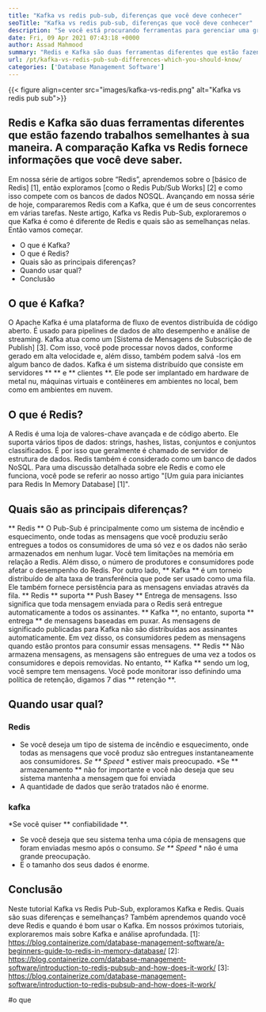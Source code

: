 ```yaml
---
title: "Kafka vs redis pub-sub, diferenças que você deve conhecer" 
seoTitle: "Kafka vs redis pub-sub, diferenças que você deve conhecer" 
description: "Se você está procurando ferramentas para gerenciar uma grande quantidade de dados e confundir entre Kafka e Redis. Este artigo Kafka vs Redis Pub-Sub o ajudará." 
date: Fri, 09 Apr 2021 07:43:18 +0000
author: Assad Mahmood
summary: "Redis e Kafka são duas ferramentas diferentes que estão fazendo trabalhos semelhantes à sua maneira. A comparação Kafka vs Redis fornece informações que você deve saber." 
url: /pt/kafka-vs-redis-pub-sub-differences-which-you-should-know/
categories: ['Database Management Software']
---
```


{{< figure align=center src="images/kafka-vs-redis.png" alt="Kafka vs redis pub sub">}}


## Redis e Kafka são duas ferramentas diferentes que estão fazendo trabalhos semelhantes à sua maneira. A comparação Kafka vs Redis fornece informações que você deve saber.
Em nossa série de artigos sobre “Redis”, aprendemos sobre o [básico de Redis] [1], então exploramos [como o Redis Pub/Sub Works] [2] e como isso compete com os bancos de dados NOSQL. Avançando em nossa série de hoje, compararemos Redis com a Kafka, que é um de seus concorrentes em várias tarefas. Neste artigo, Kafka vs Redis Pub-Sub, exploraremos o que Kafka é como é diferente de Redis e quais são as semelhanças nelas. Então vamos começar.
  * O que é Kafka?
  * O que é Redis?
  * Quais são as principais diferenças?
  * Quando usar qual?
  * Conclusão

## O que é Kafka?
O Apache Kafka é uma plataforma de fluxo de eventos distribuída de código aberto. É usado para pipelines de dados de alto desempenho e análise de streaming. Kafka atua como um [Sistema de Mensagens de Subscrição de Publish] [3]. Com isso, você pode processar novos dados, conforme gerado em alta velocidade e, além disso, também podem salvá -los em algum banco de dados.
Kafka é um sistema distribuído que consiste em servidores ** ** e ** clientes **. Ele pode ser implantado em hardware de metal nu, máquinas virtuais e contêineres em ambientes no local, bem como em ambientes em nuvem.

## O que é Redis?
A Redis é uma loja de valores-chave avançada e de código aberto. Ele suporta vários tipos de dados: strings, hashes, listas, conjuntos e conjuntos classificados. É por isso que geralmente é chamado de servidor de estrutura de dados.
Redis também é considerado como um banco de dados NoSQL. Para uma discussão detalhada sobre ele Redis e como ele funciona, você pode se referir ao nosso artigo "[Um guia para iniciantes para Redis In Memory Database] [1]".

## Quais são as principais diferenças?
** Redis ** O Pub-Sub é principalmente como um sistema de incêndio e esquecimento, onde todas as mensagens que você produziu serão entregues a todos os consumidores de uma só vez e os dados não serão armazenados em nenhum lugar. Você tem limitações na memória em relação a Redis. Além disso, o número de produtores e consumidores pode afetar o desempenho do Redis.
Por outro lado, ** Kafka ** é um torneio distribuído de alta taxa de transferência que pode ser usado como uma fila. Ele também fornece persistência para as mensagens enviadas através da fila.
** Redis ** suporta ** Push Basey ** Entrega de mensagens. Isso significa que toda mensagem enviada para o Redis será entregue automaticamente a todos os assinantes.
** Kafka **, no entanto, suporta ** entrega ** de mensagens baseadas em puxar. As mensagens de significado publicadas para Kafka não são distribuídas aos assinantes automaticamente. Em vez disso, os consumidores pedem as mensagens quando estão prontos para consumir essas mensagens.
** Redis ** Não armazena mensagens, as mensagens são entregues de uma vez a todos os consumidores e depois removidas. No entanto, ** Kafka ** sendo um log, você sempre tem mensagens. Você pode monitorar isso definindo uma política de retenção, digamos 7 dias ** retenção **.

## Quando usar qual?

### Redis
  * Se você deseja um tipo de sistema de incêndio e esquecimento, onde todas as mensagens que você produz são entregues instantaneamente aos consumidores.
  *Se ** Speed ​​** estiver mais preocupado.
  *Se ** armazenamento ** não for importante e você não deseja que seu sistema mantenha a mensagem que foi enviada
  * A quantidade de dados que serão tratados não é enorme.

### kafka
  *Se você quiser ** confiabilidade **.
  * Se você deseja que seu sistema tenha uma cópia de mensagens que foram enviadas mesmo após o consumo.
  *Se ** Speed ​​** não é uma grande preocupação.
  * E o tamanho dos seus dados é enorme.

## Conclusão
Neste tutorial Kafka vs Redis Pub-Sub, exploramos Kafka e Redis. Quais são suas diferenças e semelhanças? Também aprendemos quando você deve Redis e quando é bom usar o Kafka. Em nossos próximos tutoriais, exploraremos mais sobre Kafka e análise aprofundada.
[1]: https://blog.containerize.com/database-management-software/a-beginners-guide-to-redis-in-memory-database/
[2]: https://blog.containerize.com/database-management-software/introduction-to-redis-pubsub-and-how-does-it-work/
[3]: https://blog.containerize.com/database-management-software/introduction-to-redis-pubsub-and-how-does-it-work/

#o que
